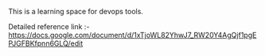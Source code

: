 This is a learning space for devops tools.

Detailed reference link :-
https://docs.google.com/document/d/1xTjoWL82YhwJ7_RW20Y4AgQjf1pgEPJGFBKfpnn6GLQ/edit

